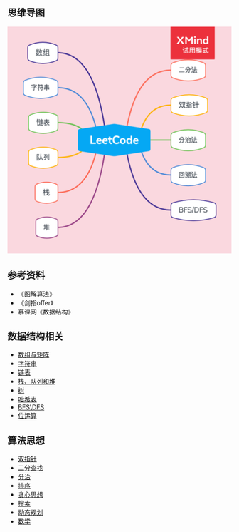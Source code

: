 ## 思维导图

<div align="center"><img width="530px" src="https://github.com/hippocampus24/Leetcode/blob/master/pictures/LeetCode.png"></img></div>

## 参考资料  
- 《图解算法》  
- 《剑指offer》  
-  慕课网《数据结构》  

## 数据结构相关

- [数组与矩阵](Leetcode%20题解%20-%20数组与矩阵.md)
- [字符串](Leetcode%20题解%20-%20字符串.md)
- [链表](Leetcode%20题解%20-%20链表.md)
- [栈、队列和堆](Leetcode%20题解%20-%20栈和队列.md)
- [树](Leetcode%20题解%20-%20树.md)
- [哈希表](Leetcode%20题解%20-%20哈希表.md)
- [BFS\DFS](Leetcode%20题解%20-%20图.md)
- [位运算](Leetcode%20题解%20-%20位运算.md)

## 算法思想

- [双指针](Leetcode%20题解%20-%20双指针.md)
- [二分查找](Leetcode%20题解%20-%20二分查找.md)
- [分治](Leetcode%20题解%20-%20分治.md)
- [排序](Leetcode%20题解%20-%20排序.md)
- [贪心思想](Leetcode%20题解%20-%20贪心思想.md)
- [搜索](Leetcode%20题解%20-%20搜索.md)
- [动态规划](Leetcode%20题解%20-%20动态规划.md)
- [数学](Leetcode%20题解%20-%20数学.md)



